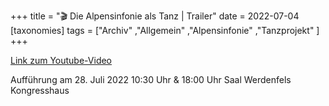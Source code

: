 +++
title = "🎬 Die Alpensinfonie als Tanz | Trailer"
date = 2022-07-04
[taxonomies]
tags = ["Archiv" ,"Allgemein" ,"Alpensinfonie" ,"Tanzprojekt" ]
+++

[Link zum Youtube-Video](https://www.youtube.com/watch?v=AJ-HfL24XGA)

Aufführung am 28. Juli 2022 10:30 Uhr & 18:00 Uhr Saal Werdenfels Kongresshaus
